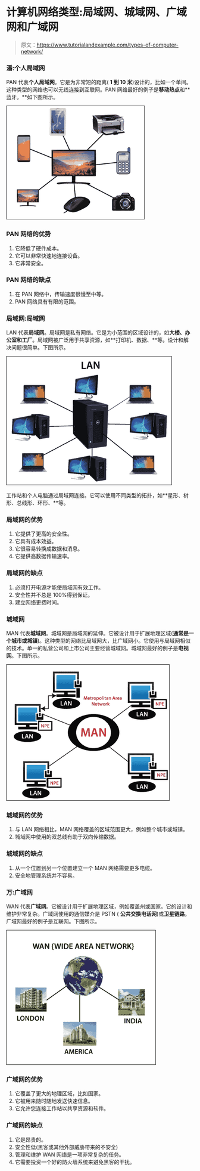 # 计算机网络类型:局域网、城域网、广域网和广域网

> 原文：<https://www.tutorialandexample.com/types-of-computer-network/>

### 潘:**个人局域网**

PAN 代表**个人局域网**。它是为非常短的距离( **1 到 10 米**)设计的，比如一个单间。这种类型的网络也可以无线连接到互联网。PAN 网络最好的例子是**移动热点**和**蓝牙。**如下图所示。

![PAN: Personal Area Network](img/c1f9f8e0caed01a48fba8f009582186e.png)

### PAN 网络的优势

1.  它降低了硬件成本。
2.  它可以非常快速地连接设备。
3.  它非常安全。

### PAN 网络的缺点

1.  在 PAN 网络中，传输速度很慢至中等。
2.  PAN 网络具有有限的范围。

### 局域网:**局域网**

LAN 代表**局域网**。局域网是私有网络。它是为小范围的区域设计的，如**大楼、办公室和工厂**。局域网被广泛用于共享资源，如**打印机、数据、**等。设计和解决问题很简单。下图所示。

![LAN: Local Area Network](img/977b9a69b6146cc27a275908c31c31af.png)

工作站和个人电脑通过局域网连接。它可以使用不同类型的拓扑，如**星形、树形、总线形、环形、**等。

### 局域网的优势

1.  它提供了更高的安全性。
2.  它具有成本效益。
3.  它很容易转换成数据和消息。
4.  它提供高数据传输速率。

### 局域网的缺点

1.  必须打开电源才能使局域网有效工作。
2.  安全性并不总是 100%得到保证。
3.  建立网络更费时间。

### 城域网

MAN 代表**城域网**。城域网是局域网的延伸。它被设计用于扩展地理区域(**通常是一个城市或城镇**)。这种类型的网络比局域网大，比广域网小。它使用与局域网相似的技术。单一的私营公司和上市公司主要经营城域网。城域网最好的例子是**电视网**。下图所示。

![MAN: Metropolitan Area Network](img/2d12d5a922643151197363664bb0d96a.png)

### 城域网的优势

1.  与 LAN 网络相比，MAN 网络覆盖的区域范围更大，例如整个城市或城镇。
2.  城域网中使用的双总线有助于双向传输数据。

### 城域网的缺点

1.  从一个位置到另一个位置建立一个 MAN 网络需要更多电缆。
2.  安全地管理系统并不容易。

### 万:**广域网**

WAN 代表**广域网**。它被设计用于扩展地理区域，例如覆盖州或国家。它的设计和维护非常复杂。广域网使用的通信媒介是 PSTN ( **公共交换电话网**)或**卫星链路**。广域网最好的例子是互联网。下图所示。

![WAN: Wide Area Network](img/c7c9c1a46132f76da429df119194c135.png)

### 广域网的优势

1.  它覆盖了更大的地理区域，比如国家。
2.  它被用来随时随地发送快速信息。
3.  它允许您连接工作站以共享资源和软件。

### 广域网的缺点

1.  它是昂贵的。
2.  安全性低(黑客或其他外部威胁带来的不安全)
3.  管理和维护 WAN 网络是一项非常复杂的任务。
4.  它需要投资一个好的防火墙系统来避免黑客的干扰。